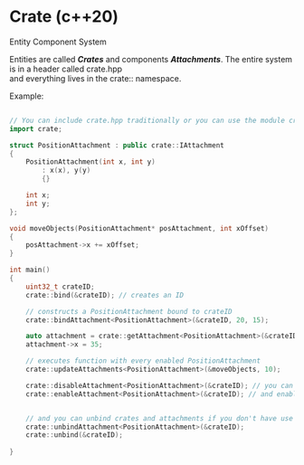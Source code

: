 
# Crate (c++20)

Entity Component System

Entities are called ***Crates*** and components ***Attachments***. The entire system is in a header called crate.hpp  
and everything lives in the crate:: namespace.

Example:
```cpp

// You can include crate.hpp traditionally or you can use the module crate.ixx
import crate;

struct PositionAttachment : public crate::IAttachment
{
    PositionAttachment(int x, int y)
        : x(x), y(y)
        {}

    int x;
    int y;
};

void moveObjects(PositionAttachment* posAttachment, int xOffset)
{
    posAttachment->x += xOffset;
}

int main()
{
    uint32_t crateID;
    crate::bind(&crateID); // creates an ID

    // constructs a PositionAttachment bound to crateID
    crate::bindAttachment<PositionAttachment>(&crateID, 20, 15);

    auto attachment = crate::getAttachment<PositionAttachment>(&crateID);
    attachment->x = 35;

    // executes function with every enabled PositionAttachment
    crate::updateAttachments<PositionAttachment>(&moveObjects, 10);

    crate::disableAttachment<PositionAttachment>(&crateID); // you can disable attachments
    crate::enableAttachment<PositionAttachment>(&crateID); // and enable them


    // and you can unbind crates and attachments if you don't have use for them
    crate::unbindAttachment<PositionAttachment>(&crateID);
    crate::unbind(&crateID);
  
}
```

